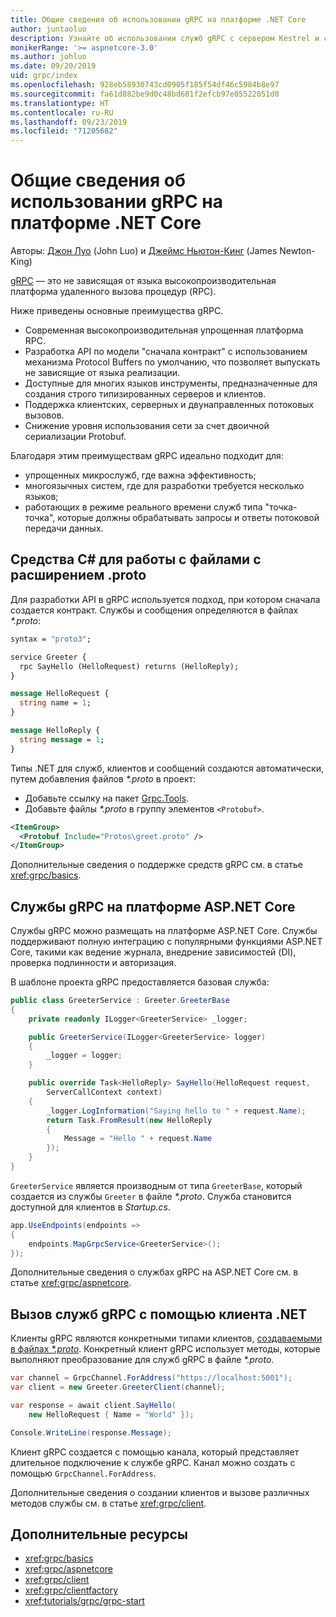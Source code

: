 ```yaml
---
title: Общие сведения об использовании gRPC на платформе .NET Core
author: juntaoluo
description: Узнайте об использовании служб gRPC с сервером Kestrel и стеком ASP.NET Core.
monikerRange: '>= aspnetcore-3.0'
ms.author: johluo
ms.date: 09/20/2019
uid: grpc/index
ms.openlocfilehash: 928eb58930743cd0905f185f54df46c5984b8e97
ms.sourcegitcommit: fa61d882be9d0c48bd681f2efcb97e05522051d0
ms.translationtype: HT
ms.contentlocale: ru-RU
ms.lasthandoff: 09/23/2019
ms.locfileid: "71205682"
---
```

# <a name="introduction-to-grpc-on-net-core"></a>Общие сведения об использовании gRPC на платформе .NET Core

Авторы: [Джон Луо](https://github.com/juntaoluo) (John Luo) и [Джеймс Ньютон-Кинг](https://twitter.com/jamesnk) (James Newton-King)

[gRPC](https://grpc.io/docs/guides/) — это не зависящая от языка высокопроизводительная платформа удаленного вызова процедур (RPC).

Ниже приведены основные преимущества gRPC.
* Современная высокопроизводительная упрощенная платформа RPC.
* Разработка API по модели "сначала контракт" с использованием механизма Protocol Buffers по умолчанию, что позволяет выпускать не зависящие от языка реализации.
* Доступные для многих языков инструменты, предназначенные для создания строго типизированных серверов и клиентов.
* Поддержка клиентских, серверных и двунаправленных потоковых вызовов.
* Снижение уровня использования сети за счет двоичной сериализации Protobuf.

Благодаря этим преимуществам gRPC идеально подходит для:
* упрощенных микрослужб, где важна эффективность;
* многоязычных систем, где для разработки требуется несколько языков;
* работающих в режиме реального времени служб типа "точка-точка", которые должны обрабатывать запросы и ответы потоковой передачи данных.

## <a name="c-tooling-support-for-proto-files"></a>Средства C# для работы с файлами с расширением .proto

Для разработки API в gRPC используется подход, при котором сначала создается контракт. Службы и сообщения определяются в файлах *\*.proto*:

```protobuf
syntax = "proto3";

service Greeter {
  rpc SayHello (HelloRequest) returns (HelloReply);
}

message HelloRequest {
  string name = 1;
}

message HelloReply {
  string message = 1;
}
```

Типы .NET для служб, клиентов и сообщений создаются автоматически, путем добавления файлов *\*.proto* в проект:

* Добавьте ссылку на пакет [Grpc.Tools](https://www.nuget.org/packages/Grpc.Tools/).
* Добавьте файлы *\*.proto* в группу элементов `<Protobuf>`.

```xml
<ItemGroup>
  <Protobuf Include="Protos\greet.proto" />
</ItemGroup>
```

Дополнительные сведения о поддержке средств gRPC см. в статье <xref:grpc/basics>.

## <a name="grpc-services-on-aspnet-core"></a>Службы gRPC на платформе ASP.NET Core

Службы gRPC можно размещать на платформе ASP.NET Core. Службы поддерживают полную интеграцию с популярными функциями ASP.NET Core, такими как ведение журнала, внедрение зависимостей (DI), проверка подлинности и авторизация.

В шаблоне проекта gRPC предоставляется базовая служба:

```csharp
public class GreeterService : Greeter.GreeterBase
{
    private readonly ILogger<GreeterService> _logger;

    public GreeterService(ILogger<GreeterService> logger)
    {
        _logger = logger;
    }

    public override Task<HelloReply> SayHello(HelloRequest request,
        ServerCallContext context)
    {
        _logger.LogInformation("Saying hello to " + request.Name);
        return Task.FromResult(new HelloReply 
        {
            Message = "Hello " + request.Name
        });
    }
}
```

`GreeterService` является производным от типа `GreeterBase`, который создается из службы `Greeter` в файле *\*.proto*. Служба становится доступной для клиентов в *Startup.cs*.

```csharp
app.UseEndpoints(endpoints =>
{
    endpoints.MapGrpcService<GreeterService>();
});
```

Дополнительные сведения о службах gRPC на ASP.NET Core см. в статье <xref:grpc/aspnetcore>.

## <a name="call-grpc-services-with-a-net-client"></a>Вызов служб gRPC с помощью клиента .NET

Клиенты gRPC являются конкретными типами клиентов, [создаваемыми в файлах *\*.proto*](xref:grpc/basics#generated-c-assets). Конкретный клиент gRPC использует методы, которые выполняют преобразование для служб gRPC в файле *\*.proto*.

```csharp
var channel = GrpcChannel.ForAddress("https://localhost:5001");
var client = new Greeter.GreeterClient(channel);

var response = await client.SayHello(
    new HelloRequest { Name = "World" });

Console.WriteLine(response.Message);
```

Клиент gRPC создается с помощью канала, который представляет длительное подключение к службе gRPC. Канал можно создать с помощью `GrpcChannel.ForAddress`.

Дополнительные сведения о создании клиентов и вызове различных методов службы см. в статье <xref:grpc/client>.

## <a name="additional-resources"></a>Дополнительные ресурсы

* <xref:grpc/basics>
* <xref:grpc/aspnetcore>
* <xref:grpc/client>
* <xref:grpc/clientfactory>
* <xref:tutorials/grpc/grpc-start>
